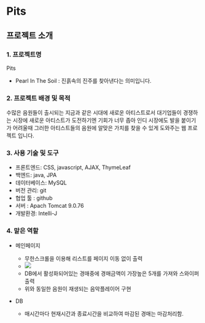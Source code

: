 # Pits

## 프로젝트 소개

### 1. 프로젝트명
Pits
- Pearl In The Soil : 진흙속의 진주를 찾아낸다는 의미입니다.

### 2. 프로젝트 배경 및 목적
수많은 음원들이 출시되는 지금과 같은 시대에 새로운 아티스트로서 대기업들이 경쟁하는 시장에
새로운 아티스트가 도전하기엔 기회가 너무 좁아 인디 시장에도 발을 붙이기가 어려울때
그러한 아티스트들의 음원에 알맞은 가치를 찾을 수 있게 도와주는 웹 프로젝트 입니다.

### 3. 사용 기술 및 도구
- 프론트엔드: CSS, javascript, AJAX, ThymeLeaf
- 백엔드: java, JPA
- 데이터베이스: MySQL
- 버전 관리: git
- 협업 툴 : github
- 서버 : Apach Tomcat  9.0.76
- 개발환경: Intelli-J

### 4. 맡은 역할
- 메인페이지
  - 무한스크롤을 이용해 리스트를 페이지 이동 없이 출력
  - <img src="https://github.com/ggabmon/SpringBootCAClass/assets/49934875/becb6ffd-3f5b-40b1-ac34-e4d3cb9adfa4"></img>
  - DB에서 활성화되어있는 경매중에 경매금액이 가장높은 5개를 가져와 스와이퍼 출력
  - 위와 동일한 음원이 재생되는 음악플레이어 구현

  
- DB
  - 매시간마다 현재시간과 종료시간을 비교하여 마감된 경매는 마감처리함.
